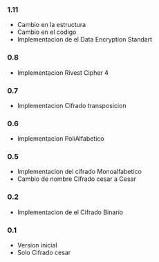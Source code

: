 ### 1.11
- Cambio en la estructura
- Cambio en el codigo
- Implementacion de el Data Encryption Standart

### 0.8
- Implementacion Rivest Cipher 4

### 0.7
- Implementacion Cifrado transposicion

### 0.6
- Implementacion PoliAlfabetico

### 0.5
- Implementacion del cifrado Monoalfabetico
- Cambio de nombre Cifrado cesar a Cesar

### 0.2
- Implementacion de el Cifrado Binario

### 0.1
- Version inicial
- Solo Cifrado cesar
